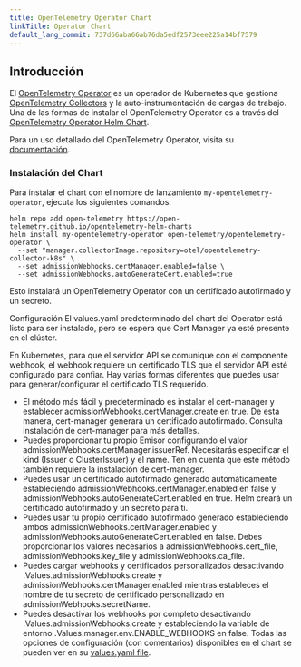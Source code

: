 ```yaml
---
title: OpenTelemetry Operator Chart
linkTitle: Operator Chart
default_lang_commit: 737d66aba66ab76da5edf2573eee225a14bf7579
---
```


## Introducción

El [OpenTelemetry Operator](/docs/kubernetes/operator) es un operador de Kubernetes
que gestiona [OpenTelemetry Collectors](/docs/collector) y
la auto-instrumentación de cargas de trabajo. Una de las formas de instalar el OpenTelemetry
Operator es a través del
[OpenTelemetry Operator Helm Chart](https://github.com/open-telemetry/opentelemetry-helm-charts/tree/main/charts/opentelemetry-operator).

Para un uso detallado del OpenTelemetry Operator, visita su
[documentación](/docs/kubernetes/operator).

### Instalación del Chart

Para instalar el chart con el nombre de lanzamiento `my-opentelemetry-operator`, ejecuta los
siguientes comandos:

```console
helm repo add open-telemetry https://open-telemetry.github.io/opentelemetry-helm-charts
helm install my-opentelemetry-operator open-telemetry/opentelemetry-operator \
  --set "manager.collectorImage.repository=otel/opentelemetry-collector-k8s" \
  --set admissionWebhooks.certManager.enabled=false \
  --set admissionWebhooks.autoGenerateCert.enabled=true
```

Esto instalará un OpenTelemetry Operator con un certificado autofirmado y un secreto.

Configuración
El values.yaml predeterminado del chart del Operator está listo para ser instalado, pero se espera que Cert Manager ya esté presente en el clúster.

En Kubernetes, para que el servidor API se comunique con el componente webhook, el webhook requiere un certificado TLS que el servidor API esté configurado para confiar. Hay varias formas diferentes que puedes usar para generar/configurar el certificado TLS requerido.

- El método más fácil y predeterminado es instalar el cert-manager y establecer admissionWebhooks.certManager.create en true. De esta manera, cert-manager generará un certificado autofirmado. Consulta instalación de cert-manager para más detalles.
- Puedes proporcionar tu propio Emisor configurando el valor admissionWebhooks.certManager.issuerRef. Necesitarás especificar el kind (Issuer o ClusterIssuer) y el name. Ten en cuenta que este método también requiere la instalación de cert-manager.
- Puedes usar un certificado autofirmado generado automáticamente estableciendo admissionWebhooks.certManager.enabled en false y admissionWebhooks.autoGenerateCert.enabled en true. Helm creará un certificado autofirmado y un secreto para ti.
- Puedes usar tu propio certificado autofirmado generado estableciendo ambos admissionWebhooks.certManager.enabled y admissionWebhooks.autoGenerateCert.enabled en false. Debes proporcionar los valores necesarios a admissionWebhooks.cert_file, admissionWebhooks.key_file y admissionWebhooks.ca_file.
- Puedes cargar webhooks y certificados personalizados desactivando .Values.admissionWebhooks.create y admissionWebhooks.certManager.enabled mientras estableces el nombre de tu secreto de certificado personalizado en admissionWebhooks.secretName.
- Puedes desactivar los webhooks por completo desactivando .Values.admissionWebhooks.create y estableciendo la variable de entorno .Values.manager.env.ENABLE_WEBHOOKS en false.
Todas las opciones de configuración (con comentarios) disponibles en el chart se pueden ver en su
[values.yaml file](https://github.com/open-telemetry/opentelemetry-helm-charts/blob/main/charts/opentelemetry-operator/values.yaml).
